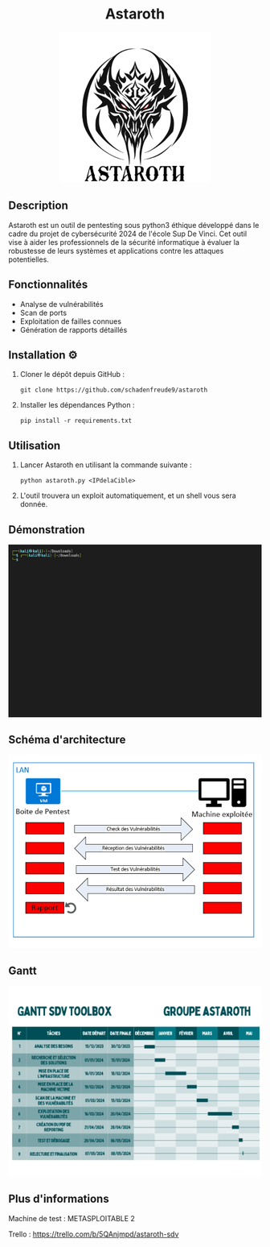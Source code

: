 <h1 align="center">Astaroth</h1>

<p align="center">
  <img src="final_logo.png" alt="Astaroth Logo" width="300"/>
</p>

## Description 
Astaroth est un outil de pentesting sous python3 éthique développé dans le cadre du projet de cybersécurité 2024 de l'école Sup De Vinci. 
Cet outil vise à aider les professionnels de la sécurité informatique à évaluer la robustesse de leurs systèmes et applications contre les attaques potentielles.

## Fonctionnalités 
- Analyse de vulnérabilités
- Scan de ports
- Exploitation de failles connues
- Génération de rapports détaillés

## Installation ⚙️
1. Cloner le dépôt depuis GitHub :
    ```
    git clone https://github.com/schadenfreude9/astaroth
    ```
2. Installer les dépendances Python :
    ```
    pip install -r requirements.txt
    ```
## Utilisation

1. Lancer Astaroth en utilisant la commande suivante :
    ```
    python astaroth.py <IPdelaCible>
    ```
2. L'outil trouvera un exploit automatiquement, et un shell vous sera donnée.

## Démonstration

<p align="center">
  <img src="demo.gif" alt="demo.gif"/>
</p>

## Schéma d'architecture

<p align="center">
  <img src="schema.png" alt="schema"/>
</p>

## Gantt

<p align="center">
  <img src="gantt.png" alt="gantt"/>
</p>

## Plus d'informations 

Machine de test : METASPLOITABLE 2

Trello : https://trello.com/b/5QAnjmpd/astaroth-sdv
